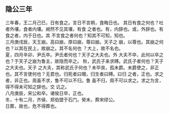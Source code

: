 ## 隐公三年

三年春，王二月己巳，日有食之。言日不言朔，食晦日也。
其日有食之何也？吐者外壤，食者内壤。阙然不见其壤，有食
之者也。有，内辞也。或，外辞也。有食之者，内于日也。其
不言食之者何也？知其不可知，知也。  
三月庚戌辰，天王崩。高曰崩，厚曰崩，尊曰崩。天子之
崩，以尊也。其崩之何也？以其在民上，故崩之。其不名何也
？大上，故不名也。  
夏，四月辛卯，尹氏卒。尹氏者何也？天子之大夫也。外
大夫不卒，此何以卒之也？于天子之崩为鲁主，故隐而卒之。
秋，武氏子来求赙。武氏子者何也？天子之大夫也。天子
之大夫，其称武氏子何也？未毕丧，孤未爵。未爵使之，非正
也。其不言使何也？无君也。归死者曰赗，归生者曰赙。曰归
之者，正也。求之者，非正也。周虽不求，鲁不可以不归。鲁
虽不归，周不可以求之。求之为言，得不得未可知之辞也。交
讥之。  
八月庚辰，宋公和卒。诸侯日卒，正也。  
冬，十有二月，齐侯、郑伯盟于石门。癸未，葬宋缪公。  
日葬，故也，危不得葬也。  

